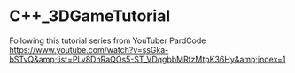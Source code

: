 # C++_3DGameTutorial
Following this tutorial series from YouTuber PardCode https://www.youtube.com/watch?v=ssGka-bSTvQ&amp;list=PLv8DnRaQOs5-ST_VDqgbbMRtzMtpK36Hy&amp;index=1

